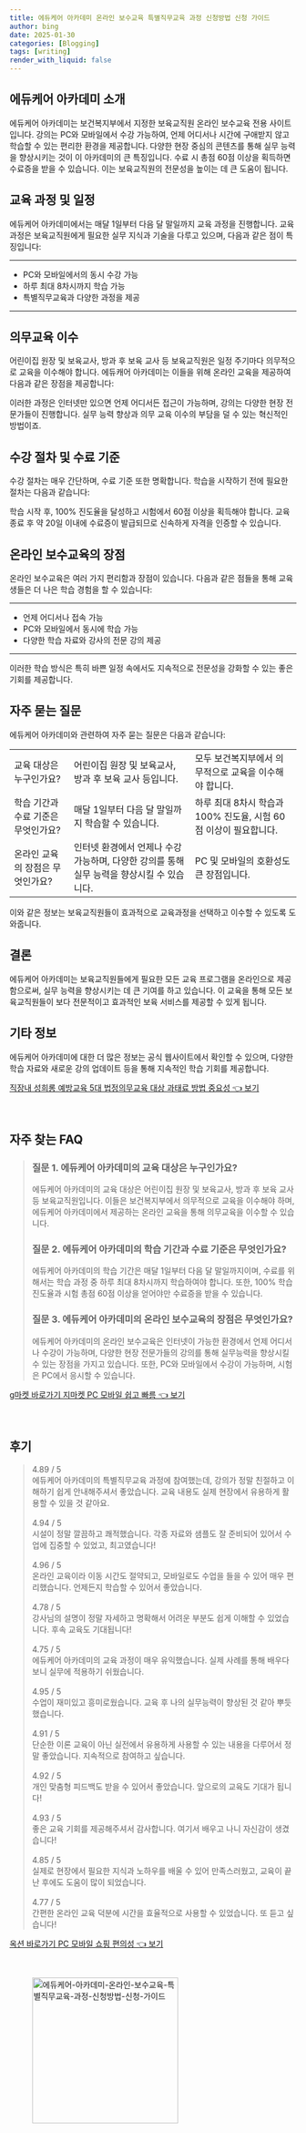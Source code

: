 ```yaml
---
title: 에듀케어 아카데미 온라인 보수교육 특별직무교육 과정 신청방법 신청 가이드
author: bing
date: 2025-01-30
categories: [Blogging]
tags: [writing]
render_with_liquid: false
---
```



<h2 id='에듀케어 아카데미 소개'>에듀케어 아카데미 소개</h2>

<p>에듀케어 아카데미는 보건복지부에서 지정한 보육교직원 온라인 보수교육 전용 사이트입니다. 강의는 PC와 모바일에서 수강 가능하여, 언제 어디서나 시간에 구애받지 않고 학습할 수 있는 편리한 환경을 제공합니다. 다양한 현장 중심의 콘텐츠를 통해 실무 능력을 향상시키는 것이 이 아카데미의 큰 특징입니다. 수료 시 총점 60점 이상을 획득하면 수료증을 받을 수 있습니다. 이는 보육교직원의 전문성을 높이는 데 큰 도움이 됩니다.</p>

<h2 id='교육 과정 및 일정'>교육 과정 및 일정</h2>

<p>에듀케어 아카데미에서는 매달 1일부터 다음 달 말일까지 교육 과정을 진행합니다. 교육 과정은 보육교직원에게 필요한 실무 지식과 기술을 다루고 있으며, 다음과 같은 점이 특징입니다:</p>

<hr />

<ul>
    <li>PC와 모바일에서의 동시 수강 가능</li>
    <li>하루 최대 8차시까지 학습 가능</li>
    <li>특별직무교육과 다양한 과정을 제공</li>
</ul>

<hr />

<h2 id='의무교육 이수'>의무교육 이수</h2>

<p>어린이집 원장 및 보육교사, 방과 후 보육 교사 등 보육교직원은 일정 주기마다 의무적으로 교육을 이수해야 합니다. 에듀캐어 아카데미는 이들을 위해 온라인 교육을 제공하여 다음과 같은 장점을 제공합니다:</p>

<p>이러한 과정은 인터넷만 있으면 언제 어디서든 접근이 가능하며, 강의는 다양한 현장 전문가들이 진행합니다. 실무 능력 향상과 의무 교육 이수의 부담을 덜 수 있는 혁신적인 방법이죠.</p>

<h2 id='수강 절차 및 수료 기준'>수강 절차 및 수료 기준</h2>

<p>수강 절차는 매우 간단하며, 수료 기준 또한 명확합니다. 학습을 시작하기 전에 필요한 절차는 다음과 같습니다:</p>

<p>학습 시작 후, 100% 진도율을 달성하고 시험에서 60점 이상을 획득해야 합니다. 교육 종료 후 약 20일 이내에 수료증이 발급되므로 신속하게 자격을 인증할 수 있습니다.</p>

<h2 id='온라인 보수교육의 장점'>온라인 보수교육의 장점</h2>

<p>온라인 보수교육은 여러 가지 편리함과 장점이 있습니다. 다음과 같은 점들을 통해 교육생들은 더 나은 학습 경험을 할 수 있습니다:</p>

<hr />

<ul>
    <li>언제 어디서나 접속 가능</li>
    <li>PC와 모바일에서 동시에 학습 가능</li>
    <li>다양한 학습 자료와 강사의 전문 강의 제공</li>
</ul>

<hr />

<p>이러한 학습 방식은 특히 바쁜 일정 속에서도 지속적으로 전문성을 강화할 수 있는 좋은 기회를 제공합니다.</p>

<h2 id='자주 묻는 질문'>자주 묻는 질문</h2>

<p>에듀케어 아카데미와 관련하여 자주 묻는 질문은 다음과 같습니다:</p>

<table>
    <tr>
        <td>교육 대상은 누구인가요?</td>
        <td>어린이집 원장 및 보육교사, 방과 후 보육 교사 등입니다.</td>
        <td>모두 보건복지부에서 의무적으로 교육을 이수해야 합니다.</td>
    </tr>
    <tr>
        <td>학습 기간과 수료 기준은 무엇인가요?</td>
        <td>매달 1일부터 다음 달 말일까지 학습할 수 있습니다.</td>
        <td>하루 최대 8차시 학습과 100% 진도율, 시험 60점 이상이 필요합니다.</td>
    </tr>
    <tr>
        <td>온라인 교육의 장점은 무엇인가요?</td>
        <td>인터넷 환경에서 언제나 수강 가능하며, 다양한 강의를 통해 실무 능력을 향상시킬 수 있습니다.</td>
        <td>PC 및 모바일의 호환성도 큰 장점입니다.</td>
    </tr>
</table>

<p>이와 같은 정보는 보육교직원들이 효과적으로 교육과정을 선택하고 이수할 수 있도록 도와줍니다.</p>

<h2 id='결론'>결론</h2>

<p>에듀케어 아카데미는 보육교직원들에게 필요한 모든 교육 프로그램을 온라인으로 제공함으로써, 실무 능력을 향상시키는 데 큰 기여를 하고 있습니다. 이 교육을 통해 모든 보육교직원들이 보다 전문적이고 효과적인 보육 서비스를 제공할 수 있게 됩니다.</p>

<h2 id='기타 정보'>기타 정보</h2>

<p>에듀케어 아카데미에 대한 더 많은 정보는 공식 웹사이트에서 확인할 수 있으며, 다양한 학습 자료와 새로운 강의 업데이트 등을 통해 지속적인 학습 기회를 제공합니다.</p>


<p><a class="click-button" title="직장내 성희롱 예방교육 5대 법정의무교육 대상 과태료 방법 중요성" href="https://greenforu.github.io/posts/%EC%A7%81%EC%9E%A5%EB%82%B4-%EC%84%B1%ED%9D%AC%EB%A1%B1-%EC%98%88%EB%B0%A9%EA%B5%90%EC%9C%A1-5%EB%8C%80-%EB%B2%95%EC%A0%95%EC%9D%98%EB%AC%B4%EA%B5%90%EC%9C%A1-%EB%8C%80%EC%83%81-%EA%B3%BC%ED%83%9C%EB%A3%8C-%EB%B0%A9%EB%B2%95-%EC%A4%91%EC%9A%94%EC%84%B1/" rel="dofollow">직장내 성희롱 예방교육 5대 법정의무교육 대상 과태료 방법 중요성 👈 보기</a></p><br>
<h2 id='자주_찾는_FAQ'>자주 찾는 FAQ</h2>
<div itemscope="" itemtype="https://schema.org/FAQPage"> 
<blockquote> 
<div itemscope="" itemprop="mainEntity" itemtype="https://schema.org/Question"> 
<h3 itemprop="name">질문 1. 에듀케어 아카데미의 교육 대상은 누구인가요?</h3> 
<div itemscope="" itemprop="acceptedAnswer" itemtype="https://schema.org/Answer"> 
<span itemprop="text"> 
<p>에듀케어 아카데미의 교육 대상은 어린이집 원장 및 보육교사, 방과 후 보육 교사 등 보육교직원입니다. 이들은 보건복지부에서 의무적으로 교육을 이수해야 하며, 에듀케어 아카데미에서 제공하는 온라인 교육을 통해 의무교육을 이수할 수 있습니다.</p> 
</span> 
</div> 
</div> 

<div itemscope="" itemprop="mainEntity" itemtype="https://schema.org/Question"> 
<h3 itemprop="name">질문 2. 에듀케어 아카데미의 학습 기간과 수료 기준은 무엇인가요?</h3> 
<div itemscope="" itemprop="acceptedAnswer" itemtype="https://schema.org/Answer"> 
<span itemprop="text"> 
<p>에듀케어 아카데미의 학습 기간은 매달 1일부터 다음 달 말일까지이며, 수료를 위해서는 학습 과정 중 하루 최대 8차시까지 학습하여야 합니다. 또한, 100% 학습 진도율과 시험 총점 60점 이상을 얻어야만 수료증을 받을 수 있습니다.</p> 
</span> 
</div> 
</div> 

<div itemscope="" itemprop="mainEntity" itemtype="https://schema.org/Question"> 
<h3 itemprop="name">질문 3. 에듀케어 아카데미의 온라인 보수교육의 장점은 무엇인가요?</h3> 
<div itemscope="" itemprop="acceptedAnswer" itemtype="https://schema.org/Answer"> 
<span itemprop="text"> 
<p>에듀케어 아카데미의 온라인 보수교육은 인터넷이 가능한 환경에서 언제 어디서나 수강이 가능하며, 다양한 현장 전문가들의 강의를 통해 실무능력을 향상시킬 수 있는 장점을 가지고 있습니다. 또한, PC와 모바일에서 수강이 가능하며, 시험은 PC에서 응시할 수 있습니다.</p> 
</span> 
</div> 
</div> 
</blockquote> 
</div>
<p><a class="click-button" title="g마켓 바로가기 지마켓 PC 모바일 쉽고 빠름" href="https://greenforu.github.io/posts/g%EB%A7%88%EC%BC%93-%EB%B0%94%EB%A1%9C%EA%B0%80%EA%B8%B0-%EC%A7%80%EB%A7%88%EC%BC%93-PC-%EB%AA%A8%EB%B0%94%EC%9D%BC-%EC%89%BD%EA%B3%A0-%EB%B9%A0%EB%A6%84/" rel="dofollow">g마켓 바로가기 지마켓 PC 모바일 쉽고 빠름 👈 보기</a></p><br>
<h2 id='후기'>후기</h2>
<div itemscope itemtype="https://schema.org/Product">
  <blockquote>
  <div itemprop="review" itemscope itemtype="https://schema.org/Review">
      <div itemprop="reviewRating" itemscope itemtype="https://schema.org/Rating"> <span itemprop="ratingValue">4.89</span> / <span itemprop="bestRating">5</span> </div>
      <span itemprop="reviewBody">에듀케어 아카데미의 특별직무교육 과정에 참여했는데, 강의가 정말 친절하고 이해하기 쉽게 안내해주셔서 좋았습니다. 교육 내용도 실제 현장에서 유용하게 활용할 수 있을 것 같아요.</span>
  </div>
  <br>
  <div itemprop="review" itemscope itemtype="https://schema.org/Review">
      <div itemprop="reviewRating" itemscope itemtype="https://schema.org/Rating"> <span itemprop="ratingValue">4.94</span> / <span itemprop="bestRating">5</span> </div>
      <span itemprop="reviewBody">시설이 정말 깔끔하고 쾌적했습니다. 각종 자료와 샘플도 잘 준비되어 있어서 수업에 집중할 수 있었고, 최고였습니다!</span>
  </div>
  <br>
  <div itemprop="review" itemscope itemtype="https://schema.org/Review">
      <div itemprop="reviewRating" itemscope itemtype="https://schema.org/Rating"> <span itemprop="ratingValue">4.96</span> / <span itemprop="bestRating">5</span> </div>
      <span itemprop="reviewBody">온라인 교육이라 이동 시간도 절약되고, 모바일로도 수업을 들을 수 있어 매우 편리했습니다. 언제든지 학습할 수 있어서 좋았습니다.</span>
  </div>
  <br>
  <div itemprop="review" itemscope itemtype="https://schema.org/Review">
      <div itemprop="reviewRating" itemscope itemtype="https://schema.org/Rating"> <span itemprop="ratingValue">4.78</span> / <span itemprop="bestRating">5</span> </div>
      <span itemprop="reviewBody">강사님의 설명이 정말 자세하고 명확해서 어려운 부분도 쉽게 이해할 수 있었습니다. 후속 교육도 기대됩니다!</span>
  </div>
  <br>
  <div itemprop="review" itemscope itemtype="https://schema.org/Review">
      <div itemprop="reviewRating" itemscope itemtype="https://schema.org/Rating"> <span itemprop="ratingValue">4.75</span> / <span itemprop="bestRating">5</span> </div>
      <span itemprop="reviewBody">에듀케어 아카데미의 교육 과정이 매우 유익했습니다. 실제 사례를 통해 배우다 보니 실무에 적용하기 쉬웠습니다.</span>
  </div>
  <br>
  <div itemprop="review" itemscope itemtype="https://schema.org/Review">
      <div itemprop="reviewRating" itemscope itemtype="https://schema.org/Rating"> <span itemprop="ratingValue">4.95</span> / <span itemprop="bestRating">5</span> </div>
      <span itemprop="reviewBody">수업이 재미있고 흥미로웠습니다. 교육 후 나의 실무능력이 향상된 것 같아 뿌듯했습니다.</span>
  </div>
  <br>
  <div itemprop="review" itemscope itemtype="https://schema.org/Review">
      <div itemprop="reviewRating" itemscope itemtype="https://schema.org/Rating"> <span itemprop="ratingValue">4.91</span> / <span itemprop="bestRating">5</span> </div>
      <span itemprop="reviewBody">단순한 이론 교육이 아닌 실전에서 유용하게 사용할 수 있는 내용을 다루어서 정말 좋았습니다. 지속적으로 참여하고 싶습니다.</span>
  </div>
  <br>
  <div itemprop="review" itemscope itemtype="https://schema.org/Review">
      <div itemprop="reviewRating" itemscope itemtype="https://schema.org/Rating"> <span itemprop="ratingValue">4.92</span> / <span itemprop="bestRating">5</span> </div>
      <span itemprop="reviewBody">개인 맞춤형 피드백도 받을 수 있어서 좋았습니다. 앞으로의 교육도 기대가 됩니다!</span>
  </div>
  <br>
  <div itemprop="review" itemscope itemtype="https://schema.org/Review">
      <div itemprop="reviewRating" itemscope itemtype="https://schema.org/Rating"> <span itemprop="ratingValue">4.93</span> / <span itemprop="bestRating">5</span> </div>
      <span itemprop="reviewBody">좋은 교육 기회를 제공해주셔서 감사합니다. 여기서 배우고 나니 자신감이 생겼습니다!</span>
  </div>
  <br>
  <div itemprop="review" itemscope itemtype="https://schema.org/Review">
      <div itemprop="reviewRating" itemscope itemtype="https://schema.org/Rating"> <span itemprop="ratingValue">4.85</span> / <span itemprop="bestRating">5</span> </div>
      <span itemprop="reviewBody">실제로 현장에서 필요한 지식과 노하우를 배울 수 있어 만족스러웠고, 교육이 끝난 후에도 도움이 많이 되었습니다.</span>
  </div>
  <br>
  <div itemprop="review" itemscope itemtype="https://schema.org/Review">
      <div itemprop="reviewRating" itemscope itemtype="https://schema.org/Rating"> <span itemprop="ratingValue">4.77</span> / <span itemprop="bestRating">5</span> </div>
      <span itemprop="reviewBody">간편한 온라인 교육 덕분에 시간을 효율적으로 사용할 수 있었습니다. 또 듣고 싶습니다!</span>
  </div>
  </blockquote>
</div>
<p><a class="click-button" title="옥션 바로가기 PC 모바일 쇼핑 편의성" href="https://greenforu.github.io/posts/%EC%98%A5%EC%85%98-%EB%B0%94%EB%A1%9C%EA%B0%80%EA%B8%B0-PC-%EB%AA%A8%EB%B0%94%EC%9D%BC-%EC%87%BC%ED%95%91-%ED%8E%B8%EC%9D%98%EC%84%B1/" rel="dofollow">옥션 바로가기 PC 모바일 쇼핑 편의성 👈 보기</a></p><br>
<figure class="image"><img src="https://greenforu.github.io/assets/img/thumbnail/에듀케어-아카데미-온라인-보수교육-특별직무교육-과정-신청방법-신청-가이드.webp" alt="에듀케어-아카데미-온라인-보수교육-특별직무교육-과정-신청방법-신청-가이드" width="256" height="256"></figure>
